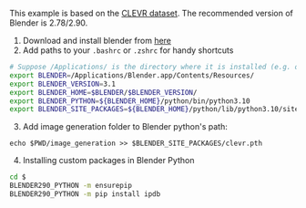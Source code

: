 This example is based on the [CLEVR dataset](https://github.com/facebookresearch/clevr-dataset-gen). The recommended version of Blender is 2.78/2.90.

1. Download and install blender from [here](https://www.blender.org/download/)
2. Add paths to your `.bashrc` or `.zshrc` for handy shortcuts
```bash
# Suppose /Applications/ is the directory where it is installed (e.g. on MacOS)
export BLENDER=/Applications/Blender.app/Contents/Resources/
export BLENDER_VERSION=3.1
export BLENDER_HOME=$BLENDER/$BLENDER_VERSION/
export BLENDER_PYTHON=${BLENDER_HOME}/python/bin/python3.10
export BLENDER_SITE_PACKAGES=${BLENDER_HOME}/python/lib/python3.10/site-packages/
```
3. Add image generation folder to Blender python's path:
```
echo $PWD/image_generation >> $BLENDER_SITE_PACKAGES/clevr.pth
```

4. Installing custom packages in Blender Python
```bash
cd $
BLENDER290_PYTHON -m ensurepip
BLENDER290_PYTHON -m pip install ipdb
```
